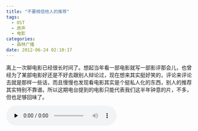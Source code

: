```yaml
---
title: "不要相信他人的推荐"
tags:
  - OST
  - 原声
  - 电影
categories:
  - 森林广播
date: 2012-06-24 02:10:17
---
```


离上一次聊电影已经很长时间了。想起当年看一部电影就写一部影评那会儿，也曾经为了某部电影好还是不好去跟别人辩论过，现在想来其实挺好笑的，评论来评论去就是那样一些话，而且慢慢也发现看电影其实是个挺私人化的东西，别人的推荐其实特别不靠谱。所以这期电台提到的电影只能代表我们这半年钟意的片，不多，但也足够回味了。   

<audio id="audio" controls="" preload="none">
  <source id="mp3" src="http://www.coletree.com/radio/coletree_radio_039.mp3">
</audio>